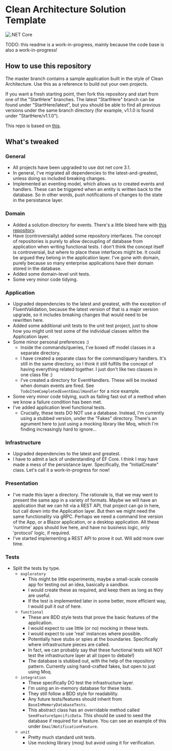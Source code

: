 # Clean Architecture Solution Template

![.NET Core](https://github.com/bcraig83/CleanArchitecture/workflows/.NET%20Core/badge.svg)

TODO: this readme is a work-in-progress, mainly because the code base is also a work-in-progress!

## How to use this repository

The master branch contains a sample application built in the style of Clean Architecture. Use this as a reference to build out your own projects.

If you want a fresh starting point, then fork this repository and start from one of the "StartHere" branches. The latest "StartHere" branch can be found under "StartHere/latest", but you should be able to find all previous versions under the same branch directory (for example, v1.1.0 is found under "StartHere/v1.1.0").

This repo is based on [this](https://github.com/jasontaylordev/CleanArchitecture).

## What's tweaked

### General

- All projects have been upgraded to use dot net core 3.1.
- In general, I've migrated all dependencies to the latest-and-greatest, unless doing so included breaking changes.
- Implemented an eventing model, which allows us to created events and handlers. These can be triggered when an entity is written back to the database. So in other words, push notifications of changes to the state in the persistance layer.

### Domain

- Added a solution directory for events. There's a little bleed here with [this repository](https://github.com/ardalis/CleanArchitecture).
- Have (controversially) added some repository interfaces. The concept of repositories is purely to allow decoupling of database from application when writing functional tests. I don't think the concept itself is controversial, but where to place these interfaces might be. It could be argued they belong in the application layer. I've gone with domain, purely because so many enterprise applications have their domain stored in the database. 
- Added some domain-level unit tests.
- Some very minor code tidying.

### Application

- Upgraded dependencies to the latest and greatest, with the exception of FluentValidation, because the latest version of that is a major version upgrade, so it includes breaking changes that would need to be rewritten here.
- Added some additional unit tests to the unit test project, just to show how you might unit test some of the individual classes within the Application layer.
- Some minor personal preferences :)
    - Inside the commands/queries, I've boxed off model classes in a separate directory.
    - I have created a separate class for the command/query handlers. It's still in the same directory, so I think it still fulfills the concept of having everything related together. I just don't like two classes in one class file :)
    - I've created a directory for EventHandlers. These will be invoked when domain events are fired. See `TodoItemCompletedEventEmailHandler` for a nice example.
- Some very minor code tidying, such as failing fast out of a method when we know a failure condition has been met.
- I've added application level functional tests.
    - Crucially, these tests DO NOT use a database. Instead, I'm currently using a stubbed version, under the "Fakes" directory. There's an agrument here to just using a mocking library like Moq, which I'm finding increasingly hard to ignore...

### Infrastructure

- Upgraded dependencies to the latest and greatest.
- I have to admit a lack of understanding of EF Core. I think I may have made a mess of the persistance layer. Specifically,  the "InitialCreate" class. Let's call it a work-in-progress for now! 

### Presentation

- I've made this layer a directory. The rationale is, that we may went to present the same app in a variety of formats. Maybe we will have an application that we can hit via a REST API, that project can go in here, but call down into the Application layer. But then we might need the same functionality via gRPC. Perhaps we need a command line version of the App, or a Blazor application, or a desktop application. All these 'runtime' apps should live here, and have no business logic, only 'protocol' logic, if required.
- I've started implementing a REST API to prove it out. Will add more over time.

### Tests

- Split the tests by type.
    - `exploratory`
        - This might be little experiments, maybe a small-scale console app for testing out an idea, basically a sandbox.
        - I would create these as required, and keep them as long as they are useful.
        - If the test is implemented later in some better, more efficient way, I would pull it out of here.
    - `functional`
        - These are BDD style tests that prove the basic features of the application.
        - I would expect to use little (or no) mocking in these tests.
        - I would expect to use 'real' instances where possible.
        - Potentially have stubs or spies at the boundaries. Specifically where infrastructure pieces are called.
        - In fact, we can probably say that these functional tests will NOT test the infrastructure layer at all (open to debate!)
        - The database is stubbed out, with the help of the repository pattern. Currently using hand-crafted fakes, but open to just using Moq.
    - `integration`
        - These specifically DO test the infrastructure layer.
        - I'm using an in-memory database for these tests.
        - They still follow a BDD style for readability.
        - Any future tests/features should inherit from `BaseInMemoryDatabaseTests`.
        - This abstract class has an overridable method called `SeedFeatureSpecificData`. This should be used to seed the database if required for a feature. You can see an example of this under `EmailNotificationFeature`.
    - `unit`
        - Pretty much standard unit tests.
        - Use mocking library (moq) but avoid using it for verification.

